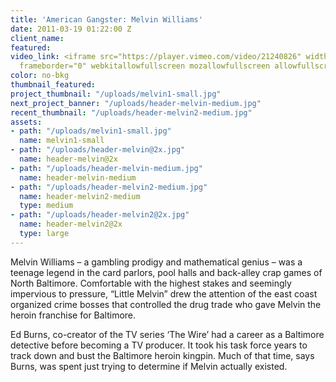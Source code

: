 ```yaml
---
title: 'American Gangster: Melvin Williams'
date: 2011-03-19 01:22:00 Z
client_name: 
featured: 
video_link: <iframe src="https://player.vimeo.com/video/21240826" width="640" height="480"
  frameborder="0" webkitallowfullscreen mozallowfullscreen allowfullscreen></iframe>
color: no-bkg
thumbnail_featured: 
project_thumbnail: "/uploads/melvin1-small.jpg"
next_project_banner: "/uploads/header-melvin-medium.jpg"
recent_thumbnail: "/uploads/header-melvin2-medium.jpg"
assets:
- path: "/uploads/melvin1-small.jpg"
  name: melvin1-small
- path: "/uploads/header-melvin@2x.jpg"
  name: header-melvin@2x
- path: "/uploads/header-melvin-medium.jpg"
  name: header-melvin-medium
- path: "/uploads/header-melvin2-medium.jpg"
  name: header-melvin2-medium
  type: medium
- path: "/uploads/header-melvin2@2x.jpg"
  name: header-melvin2@2x
  type: large
---
```


Melvin Williams – a gambling prodigy and mathematical genius – was a teenage legend in the card parlors, pool halls and back-alley crap games of North Baltimore. Comfortable with the highest stakes and seemingly impervious to pressure, “Little Melvin” drew the attention of the east coast organized crime bosses that controlled the drug trade who gave Melvin the heroin franchise for Baltimore.

Ed Burns, co-creator of the TV series ‘The Wire’ had a career as a Baltimore detective before becoming a TV producer. It took his task force years to track down and bust the Baltimore heroin kingpin. Much of that time, says Burns, was spent just trying to determine if Melvin actually existed.
